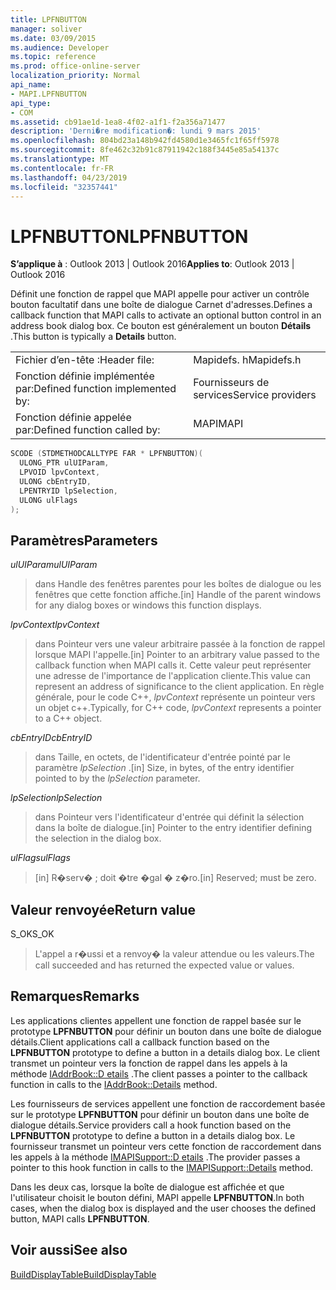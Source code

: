 ```yaml
---
title: LPFNBUTTON
manager: soliver
ms.date: 03/09/2015
ms.audience: Developer
ms.topic: reference
ms.prod: office-online-server
localization_priority: Normal
api_name:
- MAPI.LPFNBUTTON
api_type:
- COM
ms.assetid: cb91ae1d-1ea8-4f02-a1f1-f2a356a71477
description: 'Derni�re modification�: lundi 9 mars 2015'
ms.openlocfilehash: 804bd23a148b942fd4580d1e3465fc1f65ff5978
ms.sourcegitcommit: 8fe462c32b91c87911942c188f3445e85a54137c
ms.translationtype: MT
ms.contentlocale: fr-FR
ms.lasthandoff: 04/23/2019
ms.locfileid: "32357441"
---
```

# <a name="lpfnbutton"></a><span data-ttu-id="3a663-103">LPFNBUTTON</span><span class="sxs-lookup"><span data-stu-id="3a663-103">LPFNBUTTON</span></span>

  
  
<span data-ttu-id="3a663-104">**S’applique à** : Outlook 2013 | Outlook 2016</span><span class="sxs-lookup"><span data-stu-id="3a663-104">**Applies to**: Outlook 2013 | Outlook 2016</span></span> 
  
<span data-ttu-id="3a663-105">Définit une fonction de rappel que MAPI appelle pour activer un contrôle bouton facultatif dans une boîte de dialogue Carnet d'adresses.</span><span class="sxs-lookup"><span data-stu-id="3a663-105">Defines a callback function that MAPI calls to activate an optional button control in an address book dialog box.</span></span> <span data-ttu-id="3a663-106">Ce bouton est généralement un bouton **Détails** .</span><span class="sxs-lookup"><span data-stu-id="3a663-106">This button is typically a **Details** button.</span></span> 
  
|||
|:-----|:-----|
|<span data-ttu-id="3a663-107">Fichier d’en-tête :</span><span class="sxs-lookup"><span data-stu-id="3a663-107">Header file:</span></span>  <br/> |<span data-ttu-id="3a663-108">Mapidefs. h</span><span class="sxs-lookup"><span data-stu-id="3a663-108">Mapidefs.h</span></span>  <br/> |
|<span data-ttu-id="3a663-109">Fonction définie implémentée par:</span><span class="sxs-lookup"><span data-stu-id="3a663-109">Defined function implemented by:</span></span>  <br/> |<span data-ttu-id="3a663-110">Fournisseurs de services</span><span class="sxs-lookup"><span data-stu-id="3a663-110">Service providers</span></span>  <br/> |
|<span data-ttu-id="3a663-111">Fonction définie appelée par:</span><span class="sxs-lookup"><span data-stu-id="3a663-111">Defined function called by:</span></span>  <br/> |<span data-ttu-id="3a663-112">MAPI</span><span class="sxs-lookup"><span data-stu-id="3a663-112">MAPI</span></span>  <br/> |
   
```cpp
SCODE (STDMETHODCALLTYPE FAR * LPFNBUTTON)(
  ULONG_PTR ulUIParam,
  LPVOID lpvContext,
  ULONG cbEntryID,
  LPENTRYID lpSelection,
  ULONG ulFlags
);
```

## <a name="parameters"></a><span data-ttu-id="3a663-113">Paramètres</span><span class="sxs-lookup"><span data-stu-id="3a663-113">Parameters</span></span>

 <span data-ttu-id="3a663-114">_ulUIParam_</span><span class="sxs-lookup"><span data-stu-id="3a663-114">_ulUIParam_</span></span>
  
> <span data-ttu-id="3a663-115">dans Handle des fenêtres parentes pour les boîtes de dialogue ou les fenêtres que cette fonction affiche.</span><span class="sxs-lookup"><span data-stu-id="3a663-115">[in] Handle of the parent windows for any dialog boxes or windows this function displays.</span></span>
    
 <span data-ttu-id="3a663-116">_lpvContext_</span><span class="sxs-lookup"><span data-stu-id="3a663-116">_lpvContext_</span></span>
  
> <span data-ttu-id="3a663-117">dans Pointeur vers une valeur arbitraire passée à la fonction de rappel lorsque MAPI l'appelle.</span><span class="sxs-lookup"><span data-stu-id="3a663-117">[in] Pointer to an arbitrary value passed to the callback function when MAPI calls it.</span></span> <span data-ttu-id="3a663-118">Cette valeur peut représenter une adresse de l'importance de l'application cliente.</span><span class="sxs-lookup"><span data-stu-id="3a663-118">This value can represent an address of significance to the client application.</span></span> <span data-ttu-id="3a663-119">En règle générale, pour le code C++, _lpvContext_ représente un pointeur vers un objet c++.</span><span class="sxs-lookup"><span data-stu-id="3a663-119">Typically, for C++ code,  _lpvContext_ represents a pointer to a C++ object.</span></span> 
    
 <span data-ttu-id="3a663-120">_cbEntryID_</span><span class="sxs-lookup"><span data-stu-id="3a663-120">_cbEntryID_</span></span>
  
> <span data-ttu-id="3a663-121">dans Taille, en octets, de l'identificateur d'entrée pointé par le paramètre _lpSelection_ .</span><span class="sxs-lookup"><span data-stu-id="3a663-121">[in] Size, in bytes, of the entry identifier pointed to by the  _lpSelection_ parameter.</span></span> 
    
 <span data-ttu-id="3a663-122">_lpSelection_</span><span class="sxs-lookup"><span data-stu-id="3a663-122">_lpSelection_</span></span>
  
> <span data-ttu-id="3a663-123">dans Pointeur vers l'identificateur d'entrée qui définit la sélection dans la boîte de dialogue.</span><span class="sxs-lookup"><span data-stu-id="3a663-123">[in] Pointer to the entry identifier defining the selection in the dialog box.</span></span>
    
 <span data-ttu-id="3a663-124">_ulFlags_</span><span class="sxs-lookup"><span data-stu-id="3a663-124">_ulFlags_</span></span>
  
> <span data-ttu-id="3a663-125">[in] R�serv� ; doit �tre �gal � z�ro.</span><span class="sxs-lookup"><span data-stu-id="3a663-125">[in] Reserved; must be zero.</span></span>
    
## <a name="return-value"></a><span data-ttu-id="3a663-126">Valeur renvoyée</span><span class="sxs-lookup"><span data-stu-id="3a663-126">Return value</span></span>

<span data-ttu-id="3a663-127">S_OK</span><span class="sxs-lookup"><span data-stu-id="3a663-127">S_OK</span></span> 
  
> <span data-ttu-id="3a663-128">L'appel a r�ussi et a renvoy� la valeur attendue ou les valeurs.</span><span class="sxs-lookup"><span data-stu-id="3a663-128">The call succeeded and has returned the expected value or values.</span></span>
    
## <a name="remarks"></a><span data-ttu-id="3a663-129">Remarques</span><span class="sxs-lookup"><span data-stu-id="3a663-129">Remarks</span></span>

<span data-ttu-id="3a663-130">Les applications clientes appellent une fonction de rappel basée sur le prototype **LPFNBUTTON** pour définir un bouton dans une boîte de dialogue détails.</span><span class="sxs-lookup"><span data-stu-id="3a663-130">Client applications call a callback function based on the **LPFNBUTTON** prototype to define a button in a details dialog box.</span></span> <span data-ttu-id="3a663-131">Le client transmet un pointeur vers la fonction de rappel dans les appels à la méthode [IAddrBook::D etails](iaddrbook-details.md) .</span><span class="sxs-lookup"><span data-stu-id="3a663-131">The client passes a pointer to the callback function in calls to the [IAddrBook::Details](iaddrbook-details.md) method.</span></span> 
  
<span data-ttu-id="3a663-132">Les fournisseurs de services appellent une fonction de raccordement basée sur le prototype **LPFNBUTTON** pour définir un bouton dans une boîte de dialogue détails.</span><span class="sxs-lookup"><span data-stu-id="3a663-132">Service providers call a hook function based on the **LPFNBUTTON** prototype to define a button in a details dialog box.</span></span> <span data-ttu-id="3a663-133">Le fournisseur transmet un pointeur vers cette fonction de raccordement dans les appels à la méthode [IMAPISupport::D etails](imapisupport-details.md) .</span><span class="sxs-lookup"><span data-stu-id="3a663-133">The provider passes a pointer to this hook function in calls to the [IMAPISupport::Details](imapisupport-details.md) method.</span></span> 
  
<span data-ttu-id="3a663-134">Dans les deux cas, lorsque la boîte de dialogue est affichée et que l'utilisateur choisit le bouton défini, MAPI appelle **LPFNBUTTON**.</span><span class="sxs-lookup"><span data-stu-id="3a663-134">In both cases, when the dialog box is displayed and the user chooses the defined button, MAPI calls **LPFNBUTTON**.</span></span> 
  
## <a name="see-also"></a><span data-ttu-id="3a663-135">Voir aussi</span><span class="sxs-lookup"><span data-stu-id="3a663-135">See also</span></span>



[<span data-ttu-id="3a663-136">BuildDisplayTable</span><span class="sxs-lookup"><span data-stu-id="3a663-136">BuildDisplayTable</span></span>](builddisplaytable.md)

